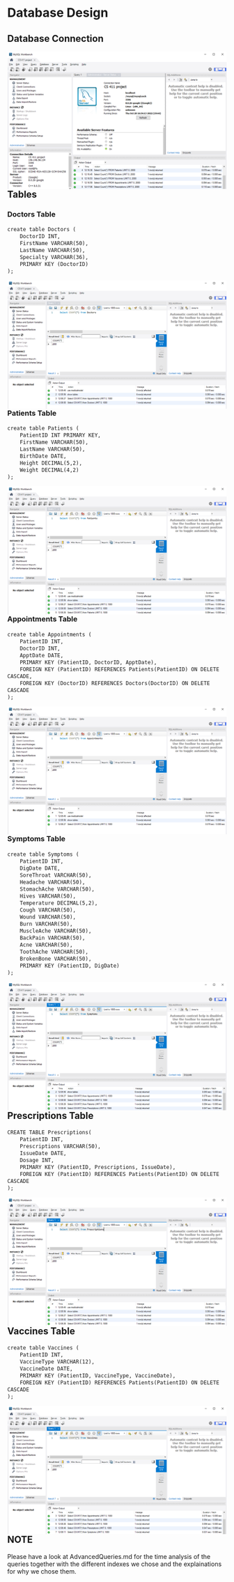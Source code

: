 # Database Design

## Database Connection

<center>
	<img src = "Screenshots/connection.png" style = "float: left; margin-right; 10px;">
</center>

## Tables

### Doctors Table

```
create table Doctors (
	DoctorID INT,
	FirstName VARCHAR(50),
	LastName VARCHAR(50),
	Specialty VARCHAR(36),
	PRIMARY KEY (DoctorID)
);
```

<center>
    <img src = "Screenshots/Doctors_count.png" style = "float: left; margin-right; 10px;">
</center>

### Patients Table

```
create table Patients (
	PatientID INT PRIMARY KEY,
	FirstName VARCHAR(50),
	LastName VARCHAR(50),
	BirthDate DATE,
	Height DECIMAL(5,2),
	Weight DECIMAL(4,2)
);
```

<center>
    <img src = "Screenshots/Patients_count.png" style = "float: left; margin-right; 10px;">
</center>

### Appointments Table

```
create table Appointments (
	PatientID INT,
	DoctorID INT,
	ApptDate DATE,
	PRIMARY KEY (PatientID, DoctorID, ApptDate),
    FOREIGN KEY (PatientID) REFERENCES Patients(PatientID) ON DELETE CASCADE,
	FOREIGN KEY (DoctorID) REFERENCES Doctors(DoctorID) ON DELETE CASCADE
);
```

<center>
    <img src = "Screenshots/Appointments_count.png" style = "float: left; margin-right; 10px;">
</center>

### Symptoms Table

```
create table Symptoms (
	PatientID INT,
	DigDate DATE,
	SoreThroat VARCHAR(50),
	Headache VARCHAR(50),
	StomachAche VARCHAR(50),
	Hives VARCHAR(50),
	Temperature DECIMAL(5,2),
	Cough VARCHAR(50),
	Wound VARCHAR(50),
	Burn VARCHAR(50),
	MuscleAche VARCHAR(50),
	BackPain VARCHAR(50),
	Acne VARCHAR(50),
	ToothAche VARCHAR(50),
	BrokenBone VARCHAR(50),
	PRIMARY KEY (PatientID, DigDate)
);
```

<center>
    <img src = "Screenshots/Symptoms_count.png" style = "float: left; margin-right; 10px;">
</center>

## Prescriptions Table

```
CREATE TABLE Prescriptions(
    PatientID INT,
    Prescriptions VARCHAR(50),
    IssueDate DATE,
    Dosage INT,
    PRIMARY KEY (PatientID, Prescriptions, IssueDate),
    FOREIGN KEY (PatientID) REFERENCES Patients(PatientID) ON DELETE CASCADE
);
```

<center>
    <img src = "Screenshots/Prescriptions_count.png" style = "float: left; margin-right; 10px;">
</center>

## Vaccines Table

```
create table Vaccines (
	PatientID INT,
	VaccineType VARCHAR(12),
	VaccineDate DATE,
	PRIMARY KEY (PatientID, VaccineType, VaccineDate),
	FOREIGN KEY (PatientID) REFERENCES Patients(PatientID) ON DELETE CASCADE
);
```

<center>
    <img src = "Screenshots/Vaccines_count.png" style = "float: left; margin-right; 10px;">
</center>

## NOTE
Please have a look at AdvancedQueries.md for the time analysis of the queries together with the different indexes we chose and the explainations for why we chose them.
